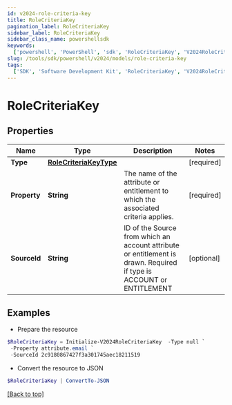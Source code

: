 ```yaml
---
id: v2024-role-criteria-key
title: RoleCriteriaKey
pagination_label: RoleCriteriaKey
sidebar_label: RoleCriteriaKey
sidebar_class_name: powershellsdk
keywords:
  ['powershell', 'PowerShell', 'sdk', 'RoleCriteriaKey', 'V2024RoleCriteriaKey']
slug: /tools/sdk/powershell/v2024/models/role-criteria-key
tags:
  ['SDK', 'Software Development Kit', 'RoleCriteriaKey', 'V2024RoleCriteriaKey']
---
```


# RoleCriteriaKey

## Properties

| Name | Type | Description | Notes |
| --- | --- | --- | --- |
| **Type** | [**RoleCriteriaKeyType**](role-criteria-key-type) |  | [required] |
| **Property** | **String** | The name of the attribute or entitlement to which the associated criteria applies. | [required] |
| **SourceId** | **String** | ID of the Source from which an account attribute or entitlement is drawn. Required if type is ACCOUNT or ENTITLEMENT | [optional] |

## Examples

- Prepare the resource

```powershell
$RoleCriteriaKey = Initialize-V2024RoleCriteriaKey  -Type null `
 -Property attribute.email `
 -SourceId 2c9180867427f3a301745aec18211519
```

- Convert the resource to JSON

```powershell
$RoleCriteriaKey | ConvertTo-JSON
```

[[Back to top]](#)
